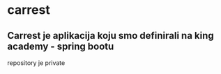 # carrest
Carrest je aplikacija koju smo definirali na king academy - spring bootu
-
repository je private
